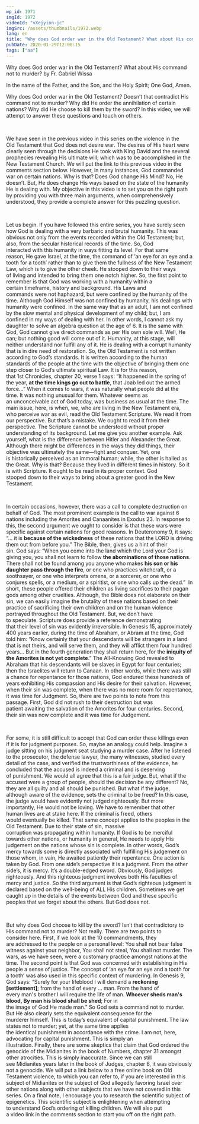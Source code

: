 ```yaml
---
wp_id: 1971
imgId: 1972
videoId: "vXejyinn-jc"
imgSrc: /assets/thumbnails/1972.webp
lang: en
title: "Why does God order war in the Old Testament? What about His command not to murder?"
pubDate: 2020-01-29T12:00:15
tags: ["aa"]
---
```


<p>Why does God order war in the Old Testament? What about His command not to murder? by Fr. Gabriel Wissa</p>
<p>In the name of the Father, and the Son, and the Holy Spirit; One God, Amen.</p>
<p>Why does God order war in the Old Testament? Doesn’t that contradict His command not to murder? Why did He order the annihilation of certain nations? Why did He choose to kill them by the sword? In this video, we will attempt to answer these questions and touch on others.</p>
<p>&nbsp;</p>
<p><span data-contrast="auto">W</span><span data-contrast="auto">e have seen in the previous video in this series </span><span data-contrast="auto">o</span><span data-contrast="auto">n the violence in the O</span><span data-contrast="auto">ld </span><span data-contrast="auto">T</span><span data-contrast="auto">estament</span><span data-contrast="auto"> that God does not desire war.</span><span data-contrast="auto"> </span><span data-contrast="auto">The desires of His heart were clearly seen through the decisions He took with King David and the several prophecies </span><span data-contrast="auto">revealing</span><span data-contrast="auto"> </span><span data-contrast="auto">His </span><span data-contrast="auto">ultimate </span><span data-contrast="auto">will</span><span data-contrast="auto">;</span><span data-contrast="auto"> </span><span data-contrast="auto">which </span><span data-contrast="auto">was to</span><span data-contrast="auto"> be </span><span data-contrast="auto">accomplished </span><span data-contrast="auto">in the New Testament</span><span data-contrast="auto"> Church</span><span data-contrast="auto">.</span><span data-contrast="auto"> We will put the link to th</span><span data-contrast="auto">is previous</span><span data-contrast="auto"> video in the comments section below. </span><span data-contrast="auto">However</span><span data-contrast="auto">, in many instances, God command</span><span data-contrast="auto">ed war on certain nations.</span><span data-contrast="auto"> Why is that? Does God change His Mind? No, He doesn’t. </span><span data-contrast="auto">But, He does change His ways</span><span data-contrast="auto"> based on the state of </span><span data-contrast="auto">the </span><span data-contrast="auto">humanity He is dealing with. </span><span data-contrast="auto">My objective in this video is to </span><span data-contrast="auto">set you on the right path by </span><span data-contrast="auto">provid</span><span data-contrast="auto">ing</span><span data-contrast="auto"> </span><span data-contrast="auto">you </span><span data-contrast="auto">with </span><span data-contrast="auto">three</span><span data-contrast="auto"> </span><span data-contrast="auto">main</span><span data-contrast="auto"> </span><span data-contrast="auto">arguments</span><span data-contrast="auto">,</span><span data-contrast="auto"> </span><span data-contrast="auto">when </span><span data-contrast="auto">comprehensively understood, they</span><span data-contrast="auto"> provide a complete answer </span><span data-contrast="auto">for this puzzling question. </span><span data-ccp-props="{&quot;201341983&quot;:0,&quot;335559739&quot;:200,&quot;335559740&quot;:276}" data-wac-het="1"> </span></p>
<p><span data-ccp-props="{&quot;201341983&quot;:0,&quot;335559739&quot;:200,&quot;335559740&quot;:276}" data-wac-het="1"> </span></p>
<p><span data-contrast="auto">Let us begin.</span><span data-contrast="auto"> </span><span data-contrast="auto">I</span><span data-contrast="auto">f you have followed this entire series, you have surely seen how God </span><span data-contrast="auto">is dealing with a very barbaric and brutal humanity. </span><span data-contrast="auto">This was obvious not only from the events </span><span data-contrast="auto">recorded </span><span data-contrast="auto">within the </span><span data-contrast="auto">Old Testament</span><span data-contrast="auto">; but, also, </span><span data-contrast="auto">from</span><span data-contrast="auto"> the secular historical records</span><span data-contrast="auto"> of the time</span><span data-contrast="auto">. </span><span data-contrast="auto">So, </span><span data-contrast="auto">God interact</span><span data-contrast="auto">ed</span><span data-contrast="auto"> with </span><span data-contrast="auto">this humanity </span><span data-contrast="auto">in ways fitting </span><span data-contrast="auto">its </span><span data-contrast="auto">level</span><span data-contrast="auto">.</span><span data-contrast="auto"> </span><span data-contrast="auto">For th</span><span data-contrast="auto">at</span><span data-contrast="auto"> same reason</span><span data-contrast="auto">,</span><span data-contrast="auto"> He </span><span data-contrast="auto">gave </span><span data-contrast="auto">Israel</span><span data-contrast="auto">,</span><span data-contrast="auto"> at the time</span><span data-contrast="auto">,</span><span data-contrast="auto"> </span><span data-contrast="auto">the </span><span data-contrast="auto">command </span><span data-contrast="auto">of ‘an eye for an eye and a tooth for a tooth’ </span><span data-contrast="auto">rather than to give them the fullness of the New Testament Law, which is to give the other cheek</span><span data-contrast="auto">.</span><span data-contrast="auto"> </span><span data-contrast="auto">He stooped down to their ways of </span><span data-contrast="auto">living</span><span data-contrast="auto"> and </span><span data-contrast="auto">intended</span><span data-contrast="auto"> to bring them one </span><span data-contrast="auto">notch</span><span data-contrast="auto"> higher</span><span data-contrast="auto">. </span><span data-contrast="auto">So, t</span><span data-contrast="auto">he first </span><span data-contrast="auto">point to remember is that </span><span data-contrast="auto">God </span><span data-contrast="auto">was </span><span data-contrast="auto">work</span><span data-contrast="auto">ing</span><span data-contrast="auto"> with a humanity within a certain </span><span data-contrast="auto">time</span><span data-contrast="auto">frame</span><span data-contrast="auto">, history and background. </span><span data-contrast="auto">His Laws and commands </span><span data-contrast="auto">were</span><span data-contrast="auto"> not haphazard</span><span data-contrast="auto">, but </span><span data-contrast="auto">were</span><span data-contrast="auto"> confined by the humanity of the time. </span><span data-contrast="auto">Although God Himself </span><span data-contrast="auto">wa</span><span data-contrast="auto">s not confined by humanity</span><span data-contrast="auto">, his dealings with humanity </span><span data-contrast="auto">were</span><span data-contrast="auto"> confined. In the same</span><span data-contrast="auto"> way</span><span data-contrast="auto"> that as an adult, I am not confined by </span><span data-contrast="auto">the slow </span><span data-contrast="auto">mental and physical </span><span data-contrast="auto">development of my child</span><span data-contrast="auto">; but,</span><span data-contrast="auto"> </span><span data-contrast="auto">I am confined in my ways of dealing with her. </span><span data-contrast="auto">In other words, </span><span data-contrast="auto">I cannot ask my daughter to solve an algebra question at the age of 6. </span><span data-contrast="auto">It is the same with God</span><span data-contrast="auto">, God </span><span data-contrast="auto">cannot </span><span data-contrast="auto">gi</span><span data-contrast="auto">ve </span><span data-contrast="auto">direct </span><span data-contrast="auto">commands as per His </span><span data-contrast="auto">own sole </span><span data-contrast="auto">will</span><span data-contrast="auto">. Well, He can; but nothing good will come out of it.</span><span data-contrast="auto"> </span><span data-contrast="auto">Humanity, at this stage, will neither understand nor fulfill any of it. </span><span data-contrast="auto">He is </span><span data-contrast="auto">dealing </span><span data-contrast="auto">with a corrupt humanity that is in dire need of </span><span data-contrast="auto">restoration</span><span data-contrast="auto">. </span><span data-contrast="auto">So, </span><span data-contrast="auto">the Old Testament </span><span data-contrast="auto">is not written according to God’s standards. It is written according to the human standards of the people </span><span data-contrast="auto">at</span><span data-contrast="auto"> the time</span><span data-contrast="auto"> with the objective of </span><span data-contrast="auto">bringing them one step closer to God’s </span><span data-contrast="auto">ultimate spiritual</span><span data-contrast="auto"> </span><span data-contrast="auto">Law</span><span data-contrast="auto">. </span><span data-contrast="auto">It is f</span><span data-contrast="auto">or this reason</span><span data-contrast="auto">, that</span><span data-contrast="auto"> 1</span><span data-contrast="auto">st</span><span data-contrast="auto"> </span><span data-contrast="auto">Chronicles</span><span data-contrast="auto">, chapter</span><span data-contrast="auto"> 20, verse 1 say</span><span data-contrast="auto">s</span><span data-contrast="auto">: “</span><span data-contrast="auto">It happened in the spring of the year, </span><b><span data-contrast="auto">at the time kings go out to battle</span></b><span data-contrast="auto">, that Joab led out the armed force…</span><span data-contrast="auto">” </span><span data-contrast="auto">When it comes to wars, </span><span data-contrast="auto">it </span><span data-contrast="auto">wa</span><span data-contrast="auto">s </span><span data-contrast="auto">naturally</span><span data-contrast="auto"> what people </span><span data-contrast="auto">did at the time.</span><i><span data-contrast="auto"> </span></i><span data-contrast="auto">It was nothin</span><span data-contrast="auto">g unusual for them. </span><span data-contrast="auto">W</span><span data-contrast="auto">hatever seems</span><span data-contrast="auto"> as an</span><span data-contrast="auto"> </span><span data-contrast="auto">unconceivable</span><span data-contrast="auto"> act of God </span><span data-contrast="auto">today, was </span><span data-contrast="auto">business as usual a</span><span data-contrast="auto">t the time. </span><span data-contrast="auto">The main issue, here, is when, we, </span><span data-contrast="auto">who are</span><span data-contrast="auto"> living in the</span><span data-contrast="auto"> New Testament</span><span data-contrast="auto"> </span><span data-contrast="auto">era</span><span data-contrast="auto">, who</span><span data-contrast="auto"> </span><span data-contrast="auto">perceive </span><span data-contrast="auto">war as </span><span data-contrast="auto">evil</span><span data-contrast="auto">, </span><span data-contrast="auto">read </span><span data-contrast="auto">the Old Testament Scripture. </span><span data-contrast="auto">We read it from our perspective. But that’s a mistake. We ought to read it from their perspective. </span><span data-contrast="auto">The Script</span><span data-contrast="auto">ure cannot be </span><span data-contrast="auto">understood </span><span data-contrast="auto">without </span><span data-contrast="auto">proper understanding of its background.</span><span data-contrast="auto"> </span><span data-contrast="auto">Let me give you another example. </span><span data-contrast="auto">Ask yourself, </span><span data-contrast="auto">what is the difference between Hitler and Alexander the Great. Although there might be differences in the ways they </span><span data-contrast="auto">did things, their objective was ultimately the same—fight and conquer. Yet, </span><span data-contrast="auto">one is </span><span data-contrast="auto">historically </span><span data-contrast="auto">perceived</span><span data-contrast="auto"> </span><span data-contrast="auto">as a</span><span data-contrast="auto">n immoral huma</span><span data-contrast="auto">n; while, the other is hailed as the Great. Why is that? </span><span data-contrast="auto">Because they lived in </span><span data-contrast="auto">different time</span><span data-contrast="auto">s</span><span data-contrast="auto"> in history. </span><span data-contrast="auto">So it is with </span><span data-contrast="auto">Scripture</span><span data-contrast="auto">. It</span><span data-contrast="auto"> ought to be read in its proper context. </span><span data-contrast="auto">God stoop</span><span data-contrast="auto">ed</span><span data-contrast="auto"> down to their ways to bring about a greater good</span><span data-contrast="auto"> in the New Testament</span><span data-contrast="auto">.</span><span data-ccp-props="{&quot;201341983&quot;:0,&quot;335559739&quot;:200,&quot;335559740&quot;:276}" data-wac-het="1"> </span></p>
<p><span data-ccp-props="{&quot;201341983&quot;:0,&quot;335559739&quot;:200,&quot;335559740&quot;:276}" data-wac-het="1"> </span></p>
<p><span data-contrast="auto">In certain occasions, however, there was a call to </span><span data-contrast="auto">complete destruction </span><span data-contrast="auto">on behalf of God. </span><span data-contrast="auto">The most prominent example is the call to war against </span><span data-contrast="auto">6 nations </span><span data-contrast="auto">including the </span><span data-contrast="auto">Amorites</span><span data-contrast="auto"> and </span><span data-contrast="auto">Canaanites</span><span data-contrast="auto"> </span><span data-contrast="auto">in Exodus 23.</span><span data-contrast="auto"> </span><span data-contrast="auto">In response to this, t</span><span data-contrast="auto">he second </span><span data-contrast="auto">argument</span><span data-contrast="auto"> </span><span data-contrast="auto">we ought to consider </span><span data-contrast="auto">is that </span><span data-contrast="auto">these </span><span data-contrast="auto">wars were specific against certain nations</span><span data-contrast="auto"> for good reasons</span><span data-contrast="auto">. </span><span data-contrast="auto">In Deuteronomy 9, it says: “</span><span data-contrast="auto">… </span><span data-contrast="auto">it is </span><b><span data-contrast="auto">because of the wickedness</span></b><span data-contrast="auto"> of these nations that the LORD is driving them out from before you.</span><span data-contrast="auto">”</span><span data-contrast="auto"> </span><span data-contrast="auto">The Bible</span><span data-contrast="auto">, then,</span><span data-contrast="auto"> gives us a hint of their sin</span><span data-contrast="auto">. </span><span data-contrast="auto">God </span><span data-contrast="auto">says</span><span data-contrast="auto">: “When you come into the land which the Lord your God is giving you, you shall not learn to follow </span><b><span data-contrast="auto">the abominations of those nations</span></b><span data-contrast="auto">. There shall not be found among you anyone who makes </span><b><span data-contrast="auto">his son or his daughter pass through the fire</span></b><span data-contrast="auto">, or one who practices witchcraft, or a soothsayer, or one who interprets omens, or a sorcerer, or one who conjures spells, or a medium, or a spiritist, or one who calls up the dead.”</span><span data-contrast="auto"> </span><span data-contrast="auto"> In short, these people offered their </span><span data-contrast="auto">children </span><span data-contrast="auto">as living sacrifices to </span><span data-contrast="auto">their </span><span data-contrast="auto">pagan gods</span><span data-contrast="auto"> among other cruelties</span><span data-contrast="auto">. </span><span data-contrast="auto">Although, t</span><span data-contrast="auto">he Bible does not elabo</span><span data-contrast="auto">rate on their sin</span><span data-contrast="auto">, we </span><span data-contrast="auto">can easily imagine </span><span data-contrast="auto">the</span><span data-contrast="auto"> </span><span data-contrast="auto">brutality</span><span data-contrast="auto"> of</span><span data-contrast="auto"> these nations based on the</span><span data-contrast="auto">ir practice of sacrificing their own</span><span data-contrast="auto"> child</span><span data-contrast="auto">ren</span><span data-contrast="auto"> and on the </span><span data-contrast="auto">human </span><span data-contrast="auto">violence portrayed </span><span data-contrast="auto">throughout the Old Testament</span><span data-contrast="auto">. </span><span data-contrast="auto">But, we don’t have to </span><span data-contrast="auto">speculate. </span><span data-contrast="auto">Scripture does provide a reference </span><span data-contrast="auto">demonstrating that</span><span data-contrast="auto"> their </span><span data-contrast="auto">level of sin was </span><span data-contrast="auto">evident</span><span data-contrast="auto">ly </span><span data-contrast="auto">irreversible</span><span data-contrast="auto">.</span><span data-contrast="auto"> </span><span data-contrast="auto">In Genesis 15</span><span data-contrast="auto">, approximately 400 years earlier</span><span data-contrast="auto">,</span><span data-contrast="auto"> during the time of Abraham, or Abram at the time, </span><span data-contrast="auto">God told him: </span><span data-contrast="auto">&#8220;Know certainly that your descendants will be strangers in a land that is not theirs, and will serve them, and they will afflict them four hundred years</span><span data-contrast="auto">…</span><span data-contrast="auto"> But in the fourth generation they shall return here, for the </span><b><span data-contrast="auto">iniquity of the Amorites is not yet complete</span></b><span data-contrast="auto">.&#8221;</span><span data-contrast="auto"> </span><span data-contrast="auto">The All-Knowing God revealed to Abraham that his descendants will be slaves in Egypt for four centuries; then the </span><span data-contrast="auto">Israelites</span><span data-contrast="auto"> will re</span><span data-contrast="auto">turn to Canaan.</span><span data-contrast="auto"> </span><span data-contrast="auto">In other words, </span><span data-contrast="auto">while</span><span data-contrast="auto"> there was still a chance for repentance</span><span data-contrast="auto"> for those nations</span><span data-contrast="auto">, God endured these hundreds of years </span><span data-contrast="auto">exhibiting</span><span data-contrast="auto"> His</span><span data-contrast="auto"> compassion and </span><span data-contrast="auto">His</span><span data-contrast="auto"> desire for </span><span data-contrast="auto">their salvation. However, when their sin was complete, when there was no </span><span data-contrast="auto">more </span><span data-contrast="auto">room</span><span data-contrast="auto"> for repentance, it was time for Judgment. </span><span data-contrast="auto">So, there are two points to note from this passage. First, God did not rush to their destruction but was patient </span><span data-contrast="auto">awaiting the salvation </span><span data-contrast="auto">of </span><span data-contrast="auto">the Amorites for four centuries. Second, their sin was now complete</span><span data-contrast="auto"> and it was time for Judgement</span><span data-contrast="auto">.</span><span data-ccp-props="{&quot;201341983&quot;:0,&quot;335559739&quot;:200,&quot;335559740&quot;:276}" data-wac-het="1"> </span></p>
<p><span data-ccp-props="{&quot;201341983&quot;:0,&quot;335559739&quot;:200,&quot;335559740&quot;:276}" data-wac-het="1"> </span></p>
<p><span data-contrast="auto">For some</span><span data-contrast="auto">, it is still difficult to accept that</span><span data-contrast="auto"> God can </span><span data-contrast="auto">order </span><span data-contrast="auto">th</span><span data-contrast="auto">ese</span><span data-contrast="auto"> killing</span><span data-contrast="auto">s</span><span data-contrast="auto"> even if it is for judgment purposes</span><span data-contrast="auto">. </span><span data-contrast="auto">So, m</span><span data-contrast="auto">aybe</span><span data-contrast="auto"> an </span><span data-contrast="auto">analogy</span><span data-contrast="auto"> could help</span><span data-contrast="auto">. Imagine a judge sitting on his judgment seat study</span><span data-contrast="auto">ing a </span><span data-contrast="auto">murder </span><span data-contrast="auto">case</span><span data-contrast="auto">. After he listened to the prosecutor, the defense lawyer, the many witnesses, studied every detail of the case, and verified the trustworthiness of the evidence, he con</span><span data-contrast="auto">cluded that the accused is indeed a criminal and is deserving of </span><span data-contrast="auto">punishment</span><span data-contrast="auto">. </span><span data-contrast="auto">We </span><span data-contrast="auto">would </span><span data-contrast="auto">all agree that this is a fair judge.</span><span data-contrast="auto"> </span><span data-contrast="auto">But, w</span><span data-contrast="auto">hat if the accused were a group of people, </span><span data-contrast="auto">should</span><span data-contrast="auto"> the decision be any different?</span><span data-contrast="auto"> No, they are all guilty and all should be </span><span data-contrast="auto">punished</span><span data-contrast="auto">. </span><span data-contrast="auto">But w</span><span data-contrast="auto">hat if the judge, although aware of the evidence, sets </span><span data-contrast="auto">the</span><span data-contrast="auto"> criminal to be freed</span><span data-contrast="auto">? In this case, the judge would have </span><span data-contrast="auto">evidently </span><span data-contrast="auto">not judged </span><span data-contrast="auto">righteously.</span><span data-contrast="auto"> But more importantly, He would not be loving. </span><span data-contrast="auto">We have to remember that </span><span data-contrast="auto">other human lives are at stake here.</span><span data-contrast="auto"> </span><span data-contrast="auto">If the criminal is freed</span><span data-contrast="auto">, others would </span><span data-contrast="auto">eventually </span><span data-contrast="auto">be killed</span><span data-contrast="auto">. </span><span data-contrast="auto">That</span><span data-contrast="auto"> same</span><span data-contrast="auto"> concept applies to the people</span><span data-contrast="auto">s</span><span data-contrast="auto"> </span><span data-contrast="auto">in</span><span data-contrast="auto"> the Old Testament. Due to their state of sin, </span><span data-contrast="auto">massive corruption </span><span data-contrast="auto">was </span><span data-contrast="auto">propagating </span><span data-contrast="auto">within humanity. </span><span data-contrast="auto">If God is to be merciful towards other nations, or humanity in general, He needs to </span><span data-contrast="auto">apply His judgement on the nations whose sin is complete. In other words, God</span><span data-contrast="auto">’s mercy towards some is directly </span><span data-contrast="auto">associated</span><span data-contrast="auto"> </span><span data-contrast="auto">with</span><span data-contrast="auto"> </span><span data-contrast="auto">fu</span><span data-contrast="auto">l</span><span data-contrast="auto">filling</span><span data-contrast="auto"> His judgement on those whom</span><span data-contrast="auto">, in vain,</span><span data-contrast="auto"> He</span><span data-contrast="auto"> </span><span data-contrast="auto">await</span><span data-contrast="auto">ed</span><span data-contrast="auto"> </span><span data-contrast="auto">patiently their repentance. </span><span data-contrast="auto">One action </span><span data-contrast="auto">is taken</span><span data-contrast="auto"> by God</span><span data-contrast="auto">. </span><span data-contrast="auto">From one side’s perspective </span><span data-contrast="auto">it is a judgment. </span><span data-contrast="auto">From</span><span data-contrast="auto"> </span><span data-contrast="auto">the other side</span><span data-contrast="auto">’s</span><span data-contrast="auto">, it is mercy. It</span><span data-contrast="auto">’s </span><span data-contrast="auto">a double-edged sword. </span><span data-contrast="auto">Obviously</span><span data-contrast="auto">, </span><span data-contrast="auto">God judges righteously. And this righteous judgment </span><span data-contrast="auto">involves</span><span data-contrast="auto"> both His faculties of mercy and justice. </span><span data-contrast="auto">So the third argument is that </span><span data-contrast="auto">God’s </span><span data-contrast="auto">righteous judgment is declared based on the well-being of </span><span data-contrast="auto">ALL</span><span data-contrast="auto"> His children. Sometimes we get caught up in the </span><span data-contrast="auto">details </span><span data-contrast="auto">of the </span><span data-contrast="auto">events</span><span data-contrast="auto"> b</span><span data-contrast="auto">etween God and these specific peoples that we forget about the others. But God does not.</span><span data-ccp-props="{&quot;201341983&quot;:0,&quot;335559739&quot;:200,&quot;335559740&quot;:276}" data-wac-het="1"> </span></p>
<p><span data-ccp-props="{&quot;201341983&quot;:0,&quot;335559739&quot;:200,&quot;335559740&quot;:276}" data-wac-het="1"> </span></p>
<p><span data-contrast="auto">But </span><span data-contrast="auto">why does God choose to kill by</span><span data-contrast="auto"> the</span><span data-contrast="auto"> sword? Isn’t that contradictory to His command not to </span><span data-contrast="auto">murder</span><span data-contrast="auto">? </span><span data-contrast="auto">Not really.</span><span data-contrast="auto"> There are two </span><span data-contrast="auto">points </span><span data-contrast="auto">to consider</span><span data-contrast="auto"> here</span><span data-contrast="auto">.</span><span data-contrast="auto"> </span><span data-contrast="auto">First, if</span><span data-contrast="auto"> we look at the 10 commandments, they are </span><span data-contrast="auto">addressed to t</span><span data-contrast="auto">he people </span><span data-contrast="auto">on a personal level</span><span data-contrast="auto">: You shall not </span><span data-contrast="auto">bear false witness against your neighbor</span><span data-contrast="auto">, </span><span data-contrast="auto">You shall not steal, You shall not murder. </span><span data-contrast="auto">The wars</span><span data-contrast="auto">, as we have seen, </span><span data-contrast="auto">were</span><span data-contrast="auto"> </span><span data-contrast="auto">a</span><span data-contrast="auto"> </span><span data-contrast="auto">customary </span><span data-contrast="auto">practice amongst nations</span><span data-contrast="auto"> at the time</span><span data-contrast="auto">.</span><span data-contrast="auto"> </span><span data-contrast="auto">The second point is that</span><span data-contrast="auto"> God </span><span data-contrast="auto">was </span><span data-contrast="auto">concerned with establishing in His people </span><span data-contrast="auto">a sense of justice</span><span data-contrast="auto">. The concept of ‘an eye for an eye and a tooth for a tooth’ was also used in this specific context of murdering.</span><span data-contrast="auto"> In Genesis</span><span data-contrast="auto"> 9</span><span data-contrast="auto">, God says:</span><span data-contrast="auto"> </span><span data-contrast="auto">“</span><span data-contrast="auto">Surely for your </span><span data-contrast="auto">lifeblood</span><span data-contrast="auto"> I will </span><span data-contrast="auto">demand</span><span data-contrast="auto"> </span><span data-contrast="auto">a </span><b><span data-contrast="auto">reckoning [settlement]</span></b><span data-contrast="auto">;</span><span data-contrast="auto"> from the </span><span data-contrast="auto">hand</span><span data-contrast="auto"> of every … </span><span data-contrast="auto">man</span><span data-contrast="auto">. From the </span><span data-contrast="auto">hand</span><span data-contrast="auto"> of every </span><span data-contrast="auto">man's</span><span data-contrast="auto"> </span><span data-contrast="auto">brother</span><span data-contrast="auto"> I will </span><span data-contrast="auto">require</span><span data-contrast="auto"> the </span><span data-contrast="auto">life</span><span data-contrast="auto"> of </span><span data-contrast="auto">man</span><span data-contrast="auto">. </span><b><span data-contrast="auto">Whoever sheds man's blood, By man his blood shall be shed</span></b><span data-contrast="auto">; For in the </span><span data-contrast="auto">image</span><span data-contrast="auto"> of </span><span data-contrast="auto">God</span><span data-contrast="auto"> He </span><span data-contrast="auto">made</span><span data-contrast="auto"> </span><span data-contrast="auto">man</span><span data-contrast="auto">.</span><span data-contrast="auto">”</span><span data-contrast="auto"> </span><span data-contrast="auto">So God </span><span data-contrast="auto">sets a command not to murder. But He also </span><span data-contrast="auto">clearly </span><span data-contrast="auto">sets </span><span data-contrast="auto">the </span><span data-contrast="auto">equivalent </span><span data-contrast="auto">consequence </span><span data-contrast="auto">for </span><span data-contrast="auto">the murder</span><span data-contrast="auto">er</span><span data-contrast="auto"> himself</span><span data-contrast="auto">. </span><span data-contrast="auto">This is </span><span data-contrast="auto">today’s</span><span data-contrast="auto"> equivalent </span><span data-contrast="auto">of capital punishment. The law states not to murder; yet, at the same time applies the </span><span data-contrast="auto">identical </span><span data-contrast="auto">punishment </span><span data-contrast="auto">in accordance with the crime. I am not, here, advocating for capital punishment. </span><span data-contrast="auto">This is simply an illustration.</span><span data-contrast="auto"> </span><span data-contrast="auto">Finally, </span><span data-contrast="auto">there are some skeptics </span><span data-contrast="auto">that claim </span><span data-contrast="auto">that God ordered the genocide of the Midianites in </span><span data-contrast="auto">the book of </span><span data-contrast="auto">Numbers</span><span data-contrast="auto">, chapter</span><span data-contrast="auto"> 31</span><span data-contrast="auto"> a</span><span data-contrast="auto">mongst other atrocities. </span><span data-contrast="auto">T</span><span data-contrast="auto">his is simply </span><span data-contrast="auto">inaccurate</span><span data-contrast="auto">. S</span><span data-contrast="auto">ince </span><span data-contrast="auto">we can still see </span><span data-contrast="auto">Midianites</span><span data-contrast="auto"> years later</span><span data-contrast="auto"> in the book of </span><span data-contrast="auto">Judges</span><span data-contrast="auto">,</span><span data-contrast="auto"> chapter 6</span><span data-contrast="auto">, it was obviously not a genocide. </span><span data-contrast="auto">We will put a link below to a </span><span data-contrast="auto">free </span><span data-contrast="auto">online </span><span data-contrast="auto">book on Old Testament violence, to which you can refer to</span><span data-contrast="auto">,</span><span data-contrast="auto"> if you are interested in this subject of Midianites or </span><span data-contrast="auto">the subject of </span><span data-contrast="auto">God </span><span data-contrast="auto">allegedly </span><span data-contrast="auto">favor</span><span data-contrast="auto">ing</span><span data-contrast="auto"> Israel over other nations </span><span data-contrast="auto">along with </span><span data-contrast="auto">other subjects that we have not covered in this series</span><span data-contrast="auto">. </span><span data-contrast="auto">On a</span><span data-contrast="auto"> final </span><span data-contrast="auto">note</span><span data-contrast="auto">, I encourage you</span><span data-contrast="auto"> </span><span data-contrast="auto">to research</span><span data-contrast="auto"> </span><span data-contrast="auto">the </span><span data-contrast="auto">scientific </span><span data-contrast="auto">subject of epigenetics.</span><span data-contrast="auto"> This </span><span data-contrast="auto">scientific </span><span data-contrast="auto">subject is </span><span data-contrast="auto">enlightening when attempting to </span><span data-contrast="auto">understand</span><span data-contrast="auto"> </span><span data-contrast="auto">God’s ordering of killing children</span><span data-contrast="auto">. </span><span data-contrast="auto">We </span><span data-contrast="auto">will </span><span data-contrast="auto">also </span><span data-contrast="auto">put a </span><span data-contrast="auto">video </span><span data-contrast="auto">link</span><span data-contrast="auto"> in the comments section</span><span data-contrast="auto"> </span><span data-contrast="auto">to start you off on the right path. </span><span data-ccp-props="{&quot;201341983&quot;:0,&quot;335559739&quot;:200,&quot;335559740&quot;:276}" data-wac-het="1"> </span></p>
